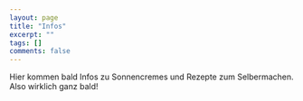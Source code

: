 ```yaml
---
layout: page
title: "Infos"
excerpt: ""
tags: []
comments: false
---
```

Hier kommen bald Infos zu Sonnencremes und Rezepte zum Selbermachen. Also wirklich ganz bald!
